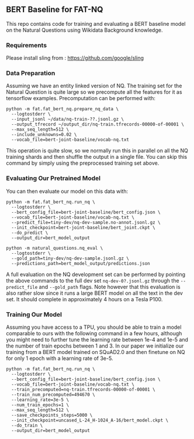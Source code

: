 ## BERT Baseline for FAT-NQ

This repo contains code for training and evaluating a BERT baseline model on the
Natural Questions using Wikidata Background knowledge.

### Requirements

Please install sling from : https://github.com/google/sling

### Data Preparation

Assuming we have an entity linked version of NQ. The training set for the
Natural Question is quite large so we precompute all the features for it as
tensorflow examples. Precomputation can be performed with:

```
python -m fat.fat_bert_nq.prepare_nq_data \
  --logtostderr \
  --input_jsonl ~/data/nq-train-??.jsonl.gz \
  --output_tfrecord ~/output_dir/nq-train.tfrecords-00000-of-00001 \
  --max_seq_length=512 \
  --include_unknowns=0.02 \
  --vocab_file=bert-joint-baseline/vocab-nq.txt
```

This operation is quite slow, so we normally run this in parallel on all the NQ
training shards and then shuffle the output in a single file. You can skip this
command by simply using the preprocessed training set above.

### Evaluating Our Pretrained Model

You can then evaluate our model on this data with:

```
python -m fat.fat_bert_nq.run_nq \
  --logtostderr \
  --bert_config_file=bert-joint-baseline/bert_config.json \
  --vocab_file=bert-joint-baseline/vocab-nq.txt \
  --predict_file=tiny-dev/nq-dev-sample.no-annot.jsonl.gz \
  --init_checkpoint=bert-joint-baseline/bert_joint.ckpt \
  --do_predict \
  --output_dir=bert_model_output

python -m natural_questions.nq_eval \
  --logtostderr \
  --gold_path=tiny-dev/nq-dev-sample.jsonl.gz \
  --predictions_path=bert_model_output/predictions.json
```

A full evaluation on the NQ development set can be performed by pointing the
above commands to the full dev set `nq-dev-0?.jsonl.gz` through the
`--predict_file` and `--gold_path` flags. Note however that this evaluation is
also rather slow since it runs a large BERT model on all the text in the dev
set. It should complete in approximately 4 hours on a Tesla P100.

### Training Our Model

Assuming you have access to a TPU, you should be able to train a model
comparable to ours with the following command in a few hours, although you might
need to further tune the learning rate between 1e-4 and 1e-5 and the number of
train epochs between 1 and 3. In our paper we initialize our training from a
BERT model trained on SQuAD2.0 and then finetune on NQ for only 1 epoch with a
learning rate of 3e-5.

```
python -m fat.fat_bert_nq.run_nq \
  --logtostderr \
  --bert_config_file=bert-joint-baseline/bert_config.json \
  --vocab_file=bert-joint-baseline/vocab-nq.txt \
  --train_precomputed=nq-train.tfrecords-00000-of-00001 \
  --train_num_precomputed=494670 \
  --learning_rate=3e-5 \
  --num_train_epochs=1 \
  --max_seq_length=512 \
  --save_checkpoints_steps=5000 \
  --init_checkpoint=uncased_L-24_H-1024_A-16/bert_model.ckpt \
  --do_train \
  --output_dir=bert_model_output
```
